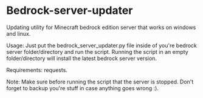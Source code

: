 # Bedrock-server-updater
Updating utility for Minecraft bedrock edition server that works on windows and linux.

Usage: 
Just put the bedrock_server_updater.py file inside of you're bedrock server folder/directory and run the script.
Running the script in an empty folder/directory will install the latest bedrock server version.

Requirements: requests.

Note: Make sure before running the script that the server is stopped. Don't forget to backup you're stuff in case anything goes wrong :). 
